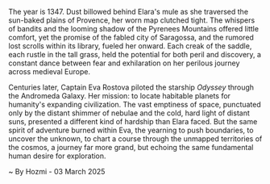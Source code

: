 
The year is 1347.  Dust billowed behind Elara's mule as she traversed the sun-baked plains of Provence, her worn map clutched tight.  The whispers of bandits and the looming shadow of the Pyrenees Mountains offered little comfort, yet the promise of the fabled city of Saragossa, and the rumored lost scrolls within its library, fueled her onward.  Each creak of the saddle, each rustle in the tall grass, held the potential for both peril and discovery, a constant dance between fear and exhilaration on her perilous journey across medieval Europe.

Centuries later, Captain Eva Rostova piloted the starship *Odyssey* through the Andromeda Galaxy.  Her mission: to locate habitable planets for humanity's expanding civilization.  The vast emptiness of space, punctuated only by the distant shimmer of nebulae and the cold, hard light of distant suns, presented a different kind of hardship than Elara faced.  But the same spirit of adventure burned within Eva, the yearning to push boundaries, to uncover the unknown, to chart a course through the unmapped territories of the cosmos, a journey far more grand, but echoing the same fundamental human desire for exploration.

~ By Hozmi - 03 March 2025
